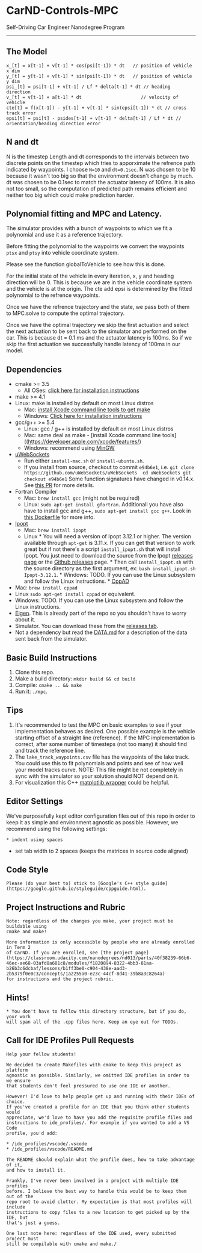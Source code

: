 # CarND-Controls-MPC
Self-Driving Car Engineer Nanodegree Program

---

## The Model

```
x_[t] = x[t-1] + v[t-1] * cos(psi[t-1]) * dt   // position of vehicle x dim
y_[t] = y[t-1] + v[t-1] * sin(psi[t-1]) * dt   // position of vehicle y dim
psi_[t] = psi[t-1] + v[t-1] / Lf * delta[t-1] * dt // heading direction
v_[t] = v[t-1] + a[t-1] * dt                      // velocity of vehicle
cte[t] = f(x[t-1]) - y[t-1] + v[t-1] * sin(epsi[t-1]) * dt // cross track error
epsi[t] = psi[t] - psides[t-1] + v[t-1] * delta[t-1] / Lf * dt // orientation/heading direction error
```

## N and dt

N is the timestep Length and dt corresponds to the intervals between two discrete points on the timestep which tries to apporximate the refrence path indicated by waypoints. I choose `N=10` and `dt=0.1sec`. N was chosen to be 10 because it wasn't too big so that the environment doesn't change by much. dt was chosen to be 0.1sec to match the actuator latency of 100ms. It is also not too small, so the computation of predicted path remains efficient and neither too big which could make prediction harder.

## Polynomial fitting and MPC and Latency.

The simulator provides with a bunch of waypoints to which we fit a polynomial and use it as a reference trajectory.

Before fitting the polynomial to the waypoints we convert the waypoints `ptsx` and `ptsy` into vehicle coordinate system.

Please see the function globalToVehicle to see how this is done.

For the initial state of the vehicle in every iteration, x, y and heading direction will be 0. This is because we are in the vehicle coordinate system and the vehicle is at the origin. The cte add epsi is determined by the fitted polynomial to the refrence waypoints.


Once we have the refrence trajectory and the state, we pass both of them to MPC.solve to compute the optimal trajectory.

Once we have the optimal trajectory we skip the first actuation and select the next actuation to be sent back to the simulator and performed on the car. This is because dt = 0.1 ms and the actuator latency is 100ms. So if we skip the first actuation we successfully handle latency of 100ms in our model.


## Dependencies

* cmake >= 3.5
  * All OSes: [click here for installation instructions](https://cmake.org/install/)
* make >= 4.1
* Linux: make is installed by default on most Linux distros
  * Mac: [install Xcode command line tools to get make](https://developer.apple.com/xcode/features/)
  * Windows: [Click here for installation instructions](http://gnuwin32.sourceforge.net/packages/make.htm)
* gcc/g++ >= 5.4
  * Linux: gcc / g++ is installed by default on most Linux distros
  * Mac: same deal as make - [install Xcode command line tools]((https://developer.apple.com/xcode/features/)
  * Windows: recommend using [MinGW](http://www.mingw.org/)
* [uWebSockets](https://github.com/uWebSockets/uWebSockets)
  * Run either `install-mac.sh` or `install-ubuntu.sh`.
  * If you install from source, checkout to commit `e94b6e1`, i.e.
        ```
        git clone https://github.com/uWebSockets/uWebSockets 
        cd uWebSockets
        git checkout e94b6e1
        ```
    Some function signatures have changed in v0.14.x. See [this PR](https://github.com/udacity/CarND-MPC-Project/pull/3) for more details.
* Fortran Compiler
  * Mac: `brew install gcc` (might not be required)
  * Linux: `sudo apt-get install gfortran`. Additionall you have also have to install gcc and g++, `sudo apt-get install gcc g++`. Look in [this Dockerfile](https://github.com/udacity/CarND-MPC-Quizzes/blob/master/Dockerfile) for more info.
* [Ipopt](https://projects.coin-or.org/Ipopt)
  * Mac: `brew install ipopt`
  * Linux
        * You will need a version of Ipopt 3.12.1 or higher. The version available through `apt-get` is 3.11.x. If you can get that version to work great but if not there's a script `install_ipopt.sh` that will install Ipopt. You just need to download the source from the Ipopt [releases page](https://www.coin-or.org/download/source/Ipopt/) or the [Github releases](https://github.com/coin-or/Ipopt/releases) page.
        * Then call `install_ipopt.sh` with the source directory as the first argument, ex: `bash install_ipopt.sh Ipopt-3.12.1`. 
        * Windows: TODO. If you can use the Linux subsystem and follow the Linux instructions.
        * [CppAD](https://www.coin-or.org/CppAD/)
* Mac: `brew install cppad`
* Linux `sudo apt-get install cppad` or equivalent.
* Windows: TODO. If you can use the Linux subsystem and follow the Linux instructions.
* [Eigen](http://eigen.tuxfamily.org/index.php?title=Main_Page). This is already part of the repo so you shouldn't have to worry about it.
* Simulator. You can download these from the [releases tab](https://github.com/udacity/self-driving-car-sim/releases).
* Not a dependency but read the [DATA.md](./DATA.md) for a description of the data sent back from the simulator.


## Basic Build Instructions


1. Clone this repo.
2. Make a build directory: `mkdir build && cd build`
3. Compile: `cmake .. && make`
4. Run it: `./mpc`.

## Tips

1. It's recommended to test the MPC on basic examples to see if your implementation behaves as desired. One possible example
is the vehicle starting offset of a straight line (reference). If the MPC implementation is correct, after some number of timesteps
(not too many) it should find and track the reference line.
2. The `lake_track_waypoints.csv` file has the waypoints of the lake track. You could use this to fit polynomials and points and see of how well your model tracks curve. NOTE: This file might be not completely in sync with the simulator so your solution should NOT depend on it.
3. For visualization this C++ [matplotlib wrapper](https://github.com/lava/matplotlib-cpp) could be helpful.

## Editor Settings

We've purposefully kept editor configuration files out of this repo in order to
keep it as simple and environment agnostic as possible. However, we recommend
using the following settings:

    * indent using spaces
* set tab width to 2 spaces (keeps the matrices in source code aligned)

## Code Style

    Please (do your best to) stick to [Google's C++ style guide](https://google.github.io/styleguide/cppguide.html).

## Project Instructions and Rubric

    Note: regardless of the changes you make, your project must be buildable using
    cmake and make!

    More information is only accessible by people who are already enrolled in Term 2
    of CarND. If you are enrolled, see [the project page](https://classroom.udacity.com/nanodegrees/nd013/parts/40f38239-66b6-46ec-ae68-03afd8a601c8/modules/f1820894-8322-4bb3-81aa-b26b3c6dcbaf/lessons/b1ff3be0-c904-438e-aad3-2b5379f0e0c3/concepts/1a2255a0-e23c-44cf-8d41-39b8a3c8264a)
    for instructions and the project rubric.

## Hints!

    * You don't have to follow this directory structure, but if you do, your work
    will span all of the .cpp files here. Keep an eye out for TODOs.

## Call for IDE Profiles Pull Requests

    Help your fellow students!

    We decided to create Makefiles with cmake to keep this project as platform
    agnostic as possible. Similarly, we omitted IDE profiles in order to we ensure
    that students don't feel pressured to use one IDE or another.

    However! I'd love to help people get up and running with their IDEs of choice.
    If you've created a profile for an IDE that you think other students would
    appreciate, we'd love to have you add the requisite profile files and
    instructions to ide_profiles/. For example if you wanted to add a VS Code
    profile, you'd add:

    * /ide_profiles/vscode/.vscode
    * /ide_profiles/vscode/README.md

    The README should explain what the profile does, how to take advantage of it,
    and how to install it.

    Frankly, I've never been involved in a project with multiple IDE profiles
    before. I believe the best way to handle this would be to keep them out of the
    repo root to avoid clutter. My expectation is that most profiles will include
    instructions to copy files to a new location to get picked up by the IDE, but
    that's just a guess.

    One last note here: regardless of the IDE used, every submitted project must
    still be compilable with cmake and make./
